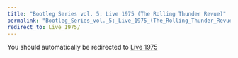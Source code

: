 ```yaml
---
title: "Bootleg Series vol. 5: Live 1975 (The Rolling Thunder Revue)"
permalink: "Bootleg_Series_vol._5:_Live_1975_(The_Rolling_Thunder_Revue)/"
redirect_to: Live_1975/
---
```


You should automatically be redirected to [Live 1975](Live_1975/)
